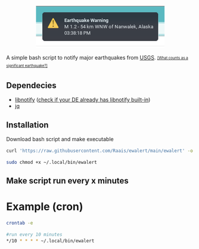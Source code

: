 <p align="center">
  <img src="https://github.com/Raais/ewalert/raw/77a65405cdedef99d12b1d75793311c9deab9f51/test.png" alt="just a test">
</p>

A simple bash script to notify major earthquakes from [USGS](https://earthquake.usgs.gov/earthquakes/feed/v1.0/summary/significant_hour.geojson). <sub><sup>[[What counts as a significant earthquake?]](https://earthquake.usgs.gov/earthquakes/browse/significant.php#sigdef)</sup></sub>

## Dependecies

* [libnotify](https://github.com/GNOME/libnotify) ([check if your DE already has libnotify built-in](https://wiki.archlinux.org/title/Desktop_notifications#Libnotify))
* [jq](https://stedolan.github.io/jq/download/)

## Installation

Download bash script and make executable
```bash
curl 'https://raw.githubusercontent.com/Raais/ewalert/main/ewalert' -o ~/.local/bin/ewalert
```

```bash
sudo chmod +x ~/.local/bin/ewalert
```
## Make script run every x minutes

# Example (cron)
```bash
crontab -e
```
```bash
#run every 10 minutes
*/10 * * * * ~/.local/bin/ewalert
```
